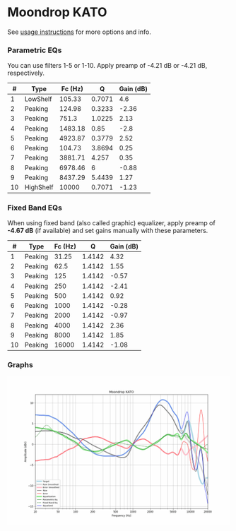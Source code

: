 # Moondrop KATO
See [usage instructions](https://github.com/jaakkopasanen/AutoEq#usage) for more options and info.

### Parametric EQs
You can use filters 1-5 or 1-10. Apply preamp of -4.21 dB or -4.21 dB, respectively.

|   # | Type      |   Fc (Hz) |      Q |   Gain (dB) |
|-----|-----------|-----------|--------|-------------|
|   1 | LowShelf  |    105.33 | 0.7071 |        4.6  |
|   2 | Peaking   |    124.98 | 0.3233 |       -2.36 |
|   3 | Peaking   |    751.3  | 1.0225 |        2.13 |
|   4 | Peaking   |   1483.18 | 0.85   |       -2.8  |
|   5 | Peaking   |   4923.87 | 0.3779 |        2.52 |
|   6 | Peaking   |    104.73 | 3.8694 |        0.25 |
|   7 | Peaking   |   3881.71 | 4.257  |        0.35 |
|   8 | Peaking   |   6978.46 | 6      |       -0.88 |
|   9 | Peaking   |   8437.29 | 5.4439 |        1.27 |
|  10 | HighShelf |  10000    | 0.7071 |       -1.23 |

### Fixed Band EQs
When using fixed band (also called graphic) equalizer, apply preamp of **-4.67 dB** (if available) and set gains manually with these parameters.

|   # | Type    |   Fc (Hz) |      Q |   Gain (dB) |
|-----|---------|-----------|--------|-------------|
|   1 | Peaking |     31.25 | 1.4142 |        4.32 |
|   2 | Peaking |     62.5  | 1.4142 |        1.55 |
|   3 | Peaking |    125    | 1.4142 |       -0.57 |
|   4 | Peaking |    250    | 1.4142 |       -2.41 |
|   5 | Peaking |    500    | 1.4142 |        0.92 |
|   6 | Peaking |   1000    | 1.4142 |       -0.28 |
|   7 | Peaking |   2000    | 1.4142 |       -0.97 |
|   8 | Peaking |   4000    | 1.4142 |        2.36 |
|   9 | Peaking |   8000    | 1.4142 |        1.85 |
|  10 | Peaking |  16000    | 1.4142 |       -1.08 |

### Graphs
![](./Moondrop%20KATO.png)
